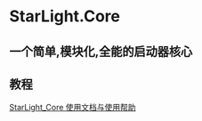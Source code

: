 # StarLight.Core 
## 一个简单,模块化,全能的启动器核心
## 教程
[StarLight_Core 使用文档与使用帮助](https://ink-marks-studio.github.io/)
